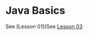 # Java Basics

See [Lesson 01](See [Lesson 03](https://motycka.github.io/programming-in-java/lesson01.html)
